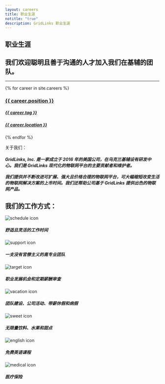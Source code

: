 ```yaml
---
layout: careers
title: 职业生涯
notitle: "true"
description: GridLinks 职业生涯
---
```


## 职业生涯
## 我们欢迎聪明且善于沟通的人才加入我们在基辅的团队。

<hr>
<div id="carsGrid">
{% for career in site.careers %}
  <a class="cars-box" href="{{ career.url }}">
  <div><h3>{{ career.position }}</h3>
  <h5>{{ career.tag }}</h5></div>
  <h5 class="secondPriority">{{ career.location }}</h5>
  </a>
{% endfor %}
</div>

<div id="technology">
<object data="/images/careers/angular.svg"></object>
<object data="/images/careers/spring.svg"></object>
<object data="/images/careers/java.svg"></object>
<object data="/images/careers/typescript.svg"></object>
<object data="/images/careers/kafka.svg"></object>
<object data="/images/careers/redis.svg"></object>
<object data="/images/careers/cassandra.svg"></object>
<object data="/images/careers/postgresql.svg"></object>
<object data="/images/careers/docker.svg"></object>
<object data="/images/careers/kubernets.svg"></object>
<object data="/images/careers/github.svg"></object>
<object data="/images/careers/aws.svg"></object>
<object data="/images/careers/azure.svg"></object>
<object data="/images/careers/google-cloud.svg"></object>
</div>

<div id="about">
<p class="title">关于我们：</p>
<h5>GridLinks, Inc. 是一家成立于 2016 年的美国公司，在乌克兰基辅设有研发中心。我们是 GridLinks 现代化的物联网平台的主要贡献者和维护者。<br>
<br>我们提供并不断改进可扩展、强大且价格合理的物联网平台，可大幅缩短改变生活的物联网解决方案的上市时间。我们还帮助公司基于 GridLinks 提供出色的物联网产品。</h5>
</div>

<h2>我们的工作方式：</h2>
<div id="advanGrid">
    <div>
      <img class="advanImg" src="/images/careers/schedule_icon.svg" alt="schedule icon">
      <h5>舒适且灵活的工作时间</h5>
    </div>
    <div>
      <img class="advanImg" src="/images/careers/support_icon.svg" alt="support icon">
      <h5>一支没有官僚主义的高专业团队</h5>
    </div>
    <div>
      <img class="advanImg" src="/images/careers/target_icon.svg" alt="target icon">
      <h5>职业发展机会和定期薪酬审查</h5>
    </div>
    <div>
      <img class="advanImg" src="/images/careers/vacation_icon.svg" alt="vacation icon">
      <h5>团队建设、公司活动、带薪休假和病假</h5>
    </div>
    <div>
      <img class="advanImg" src="/images/careers/sweet_icon.svg" alt="sweet icon">
      <h5>无限量饮料、水果和甜点</h5>
    </div>
    <div>
      <img class="advanImg" src="/images/careers/english_icon.svg" alt="english icon">
      <h5>免费英语课程</h5>
    </div>
    <div>
      <img class="advanImg" src="/images/careers/medical_icon.svg" alt="medical icon">
      <h5>医疗保险</h5>
    </div>
</div>